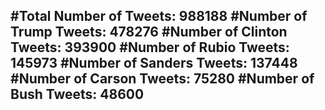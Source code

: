 #Total Number of Tweets: 988188 
#Number of Trump Tweets: 478276
#Number of Clinton Tweets: 393900
#Number of Rubio Tweets: 145973
#Number of Sanders Tweets: 137448
#Number of Carson Tweets: 75280
#Number of Bush Tweets: 48600
---
